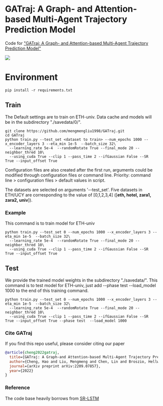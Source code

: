 # GATraj: A Graph- and Attention-based Multi-Agent Trajectory Prediction Model
Code for ["GATraj: A Graph- and Attention-based Multi-Agent Trajectory Prediction Model"](https://arxiv.org/abs/2209.07857)

![](imgs/introduction.gif)

# Environment
```
pip install -r requirements.txt
```

## Train
The Default settings are to train on ETH-univ. Data cache and models will be in the subdirectory "./savedata/0/".

```
git clone https://github.com/mengmengliu1998/GATraj.git
cd GATraj
python train.py --test_set <dataset to train> --num_epochs 1000 --x_encoder_layers 3 --eta_min 1e-5  --batch_size 32\
  --learning_rate 5e-4  --randomRotate True --final_mode 20 --neighbor_thred 10\
  --using_cuda True --clip 1 --pass_time 2 --ifGaussian False --SR True --input_offset True 
```

Configuration files are also created after the first run, arguments could be modified through configuration files or command line. 
Priority: command line \> configuration files \> default values in script.


The datasets are selected on arguments '--test_set'. Five datasets in ETH/UCY are corresponding to the value of \[0,1,2,3,4\] ([**eth, hotel, zara1, zara2, univ**]). 

### Example

This command is to train model for ETH-univ
```
python train.py --test_set 0 --num_epochs 1000 --x_encoder_layers 3 --eta_min 1e-5  --batch_size 32\
  --learning_rate 5e-4  --randomRotate True --final_mode 20 --neighbor_thred 10\
  --using_cuda True --clip 1 --pass_time 2 --ifGaussian False --SR True --input_offset True
```

## Test
We provide the trained model weights in the subdirectory "./savedata/".
This command is to test model for ETH-univ, just add --phase test --load_model 1000 to the end of this training command.
```
python train.py --test_set 0 --num_epochs 1000 --x_encoder_layers 3 --eta_min 1e-5  --batch_size 32\
  --learning_rate 5e-4  --randomRotate True --final_mode 20 --neighbor_thred 10\
  --using_cuda True --clip 1 --pass_time 2 --ifGaussian False --SR True --input_offset True --phase test  --load_model 1000
```

### Cite GATraj

If you find this repo useful, please consider citing our paper
```bibtex
@article{cheng2022gatraj,
  title={GATraj: A Graph-and Attention-based Multi-Agent Trajectory Prediction Model},
  author={Cheng, Hao and Liu, Mengmeng and Chen, Lin and Broszio, Hellward and Sester, Monika and Yang, Michael Ying},
  journal={arXiv preprint arXiv:2209.07857},
  year={2022}
}
```

### Reference

The code base heavily borrows from [SR-LSTM](https://github.com/zhangpur/SR-LSTM)
